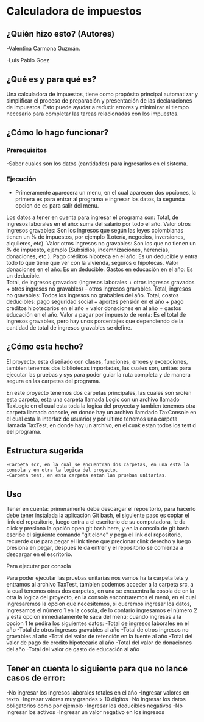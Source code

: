 # Calculadora de impuestos 

## ¿Quién hizo esto? (Autores)

-Valentina Carmona Guzmán. 

-Luis Pablo Goez 

## ¿Qué es y para qué es?

Una calculadora de impuestos, tiene como propósito principal automatizar y simplificar el proceso de preparación y presentación de las declaraciones de impuestos. Esto puede ayudar a reducir errores y minimizar el tiempo necesario para completar las tareas relacionadas con los impuestos.

## ¿Cómo lo hago funcionar?

### Prerequisitos
-Saber cuales son los datos (cantidades) para ingresarlos en el sistema.

### Ejecución 
- Primeramente aparecera un menu, en el cual aparecen dos opciones, la primera es para entrar al programa e ingresar los datos, la segunda opcion de es para salir del menu. 

Los datos a tener en cuenta para ingresar el programa son: 
Total, de ingresos laborales en el año: suma del salario por todo el año. 
Valor otros ingresos gravables: Son los ingresos que según las leyes colombianas tienen un % de impuestos, por ejemplo (Lotería, negocios, inversiones, alquileres, etc). 
Valor otros ingresos no gravables: Son los que no tienen un % de impuesto, ejemplo (Subsidios, indemnizaciones, herencias, donaciones, etc.).
Pago créditos hipoteca en el año: Es un deducible y entra todo lo que tiene que ver con la vivienda, seguros o hipotecas. 
Valor donaciones en el año: Es un deducible. 
Gastos en educación en el año: Es un deducible.  
Total, de ingresos gravados: (Ingresos laborales + otros ingresos gravados + otros ingresos no gravables) – otros ingresos gravables. 
Total, ingresos no gravables: Todos los ingresos no grabables del año. 
Total, costos deducibles: pago seguridad social + aportes pensión en el año + pago créditos hipotecarios en el año + valor donaciones en al año + gastos educación en el año. 
Valor a pagar por impuesto de renta: Es el total de ingresos gravables, pero hay unos porcentajes que dependiendo de la cantidad de total de ingresos gravables se define. 

## ¿Cómo esta hecho?

El proyecto, esta diseñado con clases, funciones, erroes y excepciones, tambien tenemos dos bibliotecas importadas, las cuales son, unittes para ejecutar las pruebas y sys para poder guiar la ruta completa y de manera segura en las carpetas del programa.

En este proyecto tenemos dos carpetas principales, las cuales son src(en esta carpeta, esta una carpeta llamada Logic con un archivo llamado TaxLogic en el cual esta toda la logica del proyecta y tambien tenemos otra carpeta llamada console, en donde hay un archivo llamdado TaxConsole en el cual esta la interfaz de usuario) y por ultimo tenemos una carpeta llamada TaxTest, en donde hay un archivo, en el cuak estan todos los test d eel programa.


## Estructura sugerida
    -Carpeta scr, en la cual se encuentran dos carpetas, en una esta la consola y en otra la logica del proyecto.
    -Carpeta test, en esta carpeta estan las pruebas unitarias. 
    
## Uso 
Tener en cuenta: primeramente debe descargar el repositorio, para hacerlo debe tener instalada la aplicación Git bash, el siguiente paso es copiar el link del repositorio, luego entra a el escritorio de su computadora, le da click y presiona la opción open git bash here, y en la consola de git bash escribe el siguiente comando "git clone" y pega el link del repositorio, recuerde que para pegar el link tiene que precionar clink derecho y luego presiona en pegar, despues le da entrer y el repositorio se comienza a descargar en el escritorio. 


Para ejecutar por consola     

Para poder ejecutar las pruebas unitarias nos vamos ha la carpeta tets y entramos al archivo TaxTest, tambien podemos acceder a la carpeta src, a la cual tenemos otras dos carpetas, en una se encuentra la cosola de en la otra la logica del proyecto, en la consola encontraremos el menú, en el cual ingresaremos la opcion que necesitemos, si queremos ingresar los datos, ingresamos el número 1 en la cosola, de lo contario ingresamos el número 2 y esta opcion inmediatamente te saca del menú; cuando ingresas a la opcion 1 te pedira los siguientes datos:
-Total de ingresos laborales en el año
-Total de otros ingresos gravables al año
-Total de otros ingresos no gravables al año
-Total del valor de retención en la fuente al año
-Total del valor de pago de credito hipotecario al año
-Total del valor de donaciones del año
-Total del valor de gasto de educación al año

## Tener en cuenta lo siguiente para que no lance casos de error:
-No ingresar los ingresos laborales totales en el año
-Ingresar valores en texto 
-Ingresar valores muy grandes > 10 digitos 
-No ingresar los datos obligatorios como por ejemplo 
-Ingresar los deducibles negativos 
-No ingresar los activos 
-Ingresar un valor negativo en los ingresos 
